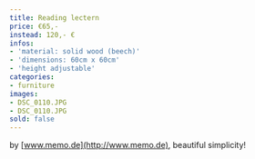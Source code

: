 ```yaml
---
title: Reading lectern
price: €65,-
instead: 120,- €
infos:
- 'material: solid wood (beech)'
- 'dimensions: 60cm x 60cm'
- 'height adjustable'  
categories:
- furniture
images:
- DSC_0110.JPG
- DSC_0110.JPG
sold: false
---
```


by [www.memo.de](http://www.memo.de), beautiful simplicity!
